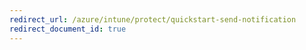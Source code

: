 ```yaml
---
redirect_url: /azure/intune/protect/quickstart-send-notification
redirect_document_id: true
---
```

